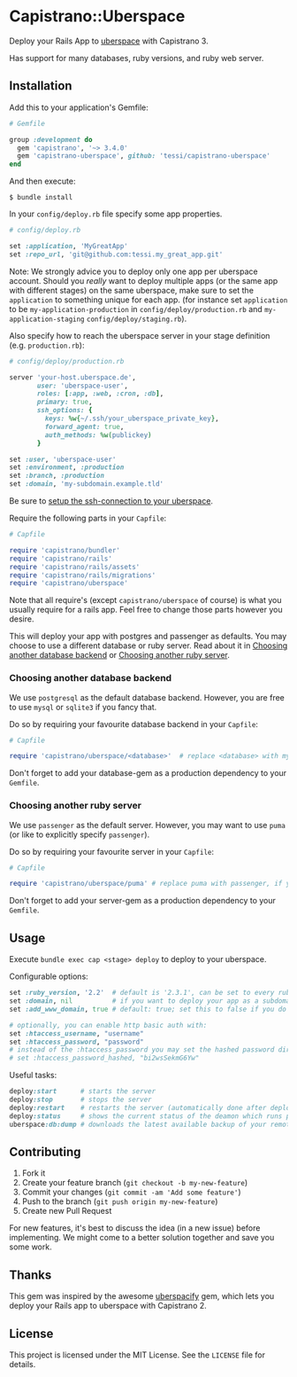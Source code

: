 # Capistrano::Uberspace

Deploy your Rails App to [uberspace](http://uberspace.de) with Capistrano 3.

Has support for many databases, ruby versions, and ruby web server.

## Installation

Add this to your application's Gemfile:

```ruby
# Gemfile

group :development do
  gem 'capistrano', '~> 3.4.0'
  gem 'capistrano-uberspace', github: 'tessi/capistrano-uberspace'
end
```

And then execute:

    $ bundle install

In your `config/deploy.rb` file specify some app properties.

```ruby
# config/deploy.rb

set :application, 'MyGreatApp'
set :repo_url, 'git@github.com:tessi.my_great_app.git'
```

Note: We strongly advice you to deploy only one app per uberspace account. Should you *really* want to deploy multiple apps (or the same app with different stages) on the same uberspace, make sure to set the `application` to something unique for each app. (for instance set `application` to be `my-application-production` in `config/deploy/production.rb` and `my-application-staging` `config/deploy/staging.rb`).

Also specify how to reach the uberspace server in your stage definition (e.g. `production.rb`):

```ruby
# config/deploy/production.rb

server 'your-host.uberspace.de',
       user: 'uberspace-user',
       roles: [:app, :web, :cron, :db],
       primary: true,
       ssh_options: {
         keys: %w{~/.ssh/your_uberspace_private_key},
         forward_agent: true,
         auth_methods: %w(publickey)
       }

set :user, 'uberspace-user'
set :environment, :production
set :branch, :production
set :domain, 'my-subdomain.example.tld'
```

Be sure to [setup the ssh-connection to your uberspace](https://wiki.uberspace.de/system:ssh#login_mit_ssh-schluessel1).

Require the following parts in your `Capfile`:

```ruby
# Capfile

require 'capistrano/bundler'
require 'capistrano/rails'
require 'capistrano/rails/assets'
require 'capistrano/rails/migrations'
require 'capistrano/uberspace'
```

Note that all require's (except `capistrano/uberspace` of course) is what you usually require for a rails app. Feel free to change those parts however you desire.

This will deploy your app with postgres and passenger as defaults.
You may choose to use a different database or ruby server.
Read about it in [Choosing another database backend](#choosing-another-database-backend) or [Choosing another ruby server](#choosing-another-ruby-server).

### Choosing another database backend

We use `postgresql` as the default database backend.
However, you are free to use `mysql` or `sqlite3` if you fancy that.

Do so by requiring your favourite database backend in your `Capfile`:

```ruby
# Capfile

require 'capistrano/uberspace/<database>'  # replace <database> with mysql, postgresql, or sqlite3
```

Don't forget to add your database-gem as a production dependency to your `Gemfile`.

### Choosing another ruby server

We use `passenger` as the default server.
However, you may want to use `puma` (or like to explicitly specify `passenger`).

Do so by requiring your favourite server in your `Capfile`:

```ruby
# Capfile

require 'capistrano/uberspace/puma' # replace puma with passenger, if you prefer passenger
```

Don't forget to add your server-gem as a production dependency to your `Gemfile`.

## Usage

Execute `bundle exec cap <stage> deploy` to deploy to your uberspace.

Configurable options:

```ruby
set :ruby_version, '2.2'  # default is '2.3.1', can be set to every ruby version supported by uberspace.
set :domain, nil          # if you want to deploy your app as a subdomain, configure it here. Use the full URI. E.g. my-custom.example.tld
set :add_www_domain, true # default: true; set this to false if you do not want to also use your subdomain with prefixed www.

# optionally, you can enable http basic auth with:
set :htaccess_username, "username"
set :htaccess_password, "password"
# instead of the :htaccess_password you may set the hashed password directly:
# set :htaccess_password_hashed, "bi2wsSekmG6Yw"
```

Useful tasks:

```ruby
deploy:start      # starts the server
deploy:stop       # stops the server
deploy:restart    # restarts the server (automatically done after deploy)
deploy:status     # shows the current status of the deamon which runs passenger
uberspace:db:dump # downloads the latest available backup of your remote database to tmp/dump.{sql,sqlite3}
```

## Contributing

1. Fork it
2. Create your feature branch (`git checkout -b my-new-feature`)
3. Commit your changes (`git commit -am 'Add some feature'`)
4. Push to the branch (`git push origin my-new-feature`)
5. Create new Pull Request

For new features, it's best to discuss the idea (in a new issue) before implementing. We might come to a better solution together and save you some work.

## Thanks

This gem was inspired by the awesome [uberspacify](https://github.com/yeah/uberspacify) gem, which lets you deploy your Rails app to uberspace with Capistrano 2.

## License

This project is licensed under the MIT License. See the `LICENSE` file for details.
